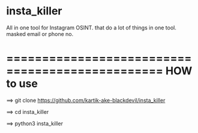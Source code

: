 # insta_killer
All in one  tool for Instagram OSINT. that do a lot of things in one tool. masked email or phone no.

================================================
HOW to use 
=================================================

==> git clone https://github.com/kartik-ake-blackdevil/insta_killer

==> cd insta_killer

==> python3 insta_killer














